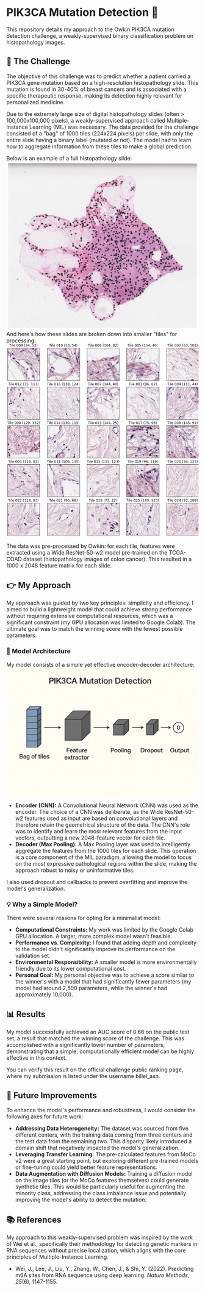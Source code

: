# PIK3CA Mutation Detection 🧬

This repository details my approach to the Owkin PIK3CA mutation detection challenge, a weakly-supervised binary classification problem on histopathology images.

## 🔬 The Challenge

The objective of this challenge was to predict whether a patient carried a PIK3CA gene mutation based on a high-resolution histopathology slide. This mutation is found in 30-40% of breast cancers and is associated with a specific therapeutic response, making its detection highly relevant for personalized medicine.

Due to the extremely large size of digital histopathology slides (often > 100,000x100,000 pixels), a weakly-supervised approach called Multiple-Instance Learning (MIL) was necessary. The data provided for the challenge consisted of a "bag" of 1000 tiles (224x224 pixels) per slide, with only the entire slide having a binary label (mutated or not). The model had to learn how to aggregate information from these tiles to make a global prediction.

Below is an example of a full histopathology slide:
![Full Histopathology Slide](images/slide_example.png)
And here's how these slides are broken down into smaller "tiles" for processing:
![Histopathology Tiles](images/tiles_example.png)

The data was pre-processed by Owkin: for each tile, features were extracted using a Wide ResNet-50-w2 model pre-trained on the TCGA-COAD dataset (histopathology images of colon cancer). This resulted in a 1000 x 2048 feature matrix for each slide.

## 👉 My Approach

My approach was guided by two key principles: simplicity and efficiency. I aimed to build a lightweight model that could achieve strong performance without requiring extensive computational resources, which was a significant constraint (my GPU allocation was limited to Google Colab). The ultimate goal was to match the winning score with the fewest possible parameters.

### 🧠 Model Architecture

My model consists of a simple yet effective encoder-decoder architecture:
![Model Architecture Diagram](images/model_architecture.png)

* **Encoder (CNN):** A Convolutional Neural Network (CNN) was used as the encoder. The choice of a CNN was deliberate, as the Wide ResNet-50-w2 features used as input are based on convolutional layers and therefore retain the geometrical structure of the data. The CNN's role was to identify and learn the most relevant features from the input vectors, outputting a new 2048-feature vector for each tile.
* **Decoder (Max Pooling):** A Max Pooling layer was used to intelligently aggregate the features from the 1000 tiles for each slide. This operation is a core component of the MIL paradigm, allowing the model to focus on the most expressive pathological regions within the slide, making the approach robust to noisy or uninformative tiles.

I also used dropout and callbacks to prevent overfitting and improve the model's generalization.

### 💡 Why a Simple Model?

There were several reasons for opting for a minimalist model:

* **Computational Constraints:** My work was limited by the Google Colab GPU allocation. A larger, more complex model wasn't feasible.
* **Performance vs. Complexity:** I found that adding depth and complexity to the model didn't significantly improve its performance on the validation set.
* **Environmental Responsibility:** A smaller model is more environmentally friendly due to its lower computational cost.
* **Personal Goal:** My personal objective was to achieve a score similar to the winner's with a model that had significantly fewer parameters (my model had around 2,500 parameters, while the winner's had approximately 10,000).

## 📊 Results

My model successfully achieved an AUC score of 0.66 on the public test set, a result that matched the winning score of the challenge. This was accomplished with a significantly lower number of parameters, demonstrating that a simple, computationally efficient model can be highly effective in this context.

You can verify this result on the official challenge public ranking page, where my submission is listed under the username billel_asn.

## 🚀 Future Improvements

To enhance the model's performance and robustness, I would consider the following axes for future work:

* **Addressing Data Heterogeneity:** The dataset was sourced from five different centers, with the training data coming from three centers and the test data from the remaining two. This disparity likely introduced a domain shift that negatively impacted the model's generalization.
* **Leveraging Transfer Learning:** The pre-calculated features from MoCo v2 were a great starting point, but exploring different pre-trained models or fine-tuning could yield better feature representations.
* **Data Augmentation with Diffusion Models:** Training a diffusion model on the image tiles (or the MoCo features themselves) could generate synthetic tiles. This would be particularly useful for augmenting the minority class, addressing the class imbalance issue and potentially improving the model's ability to detect the mutation.

## 📚 References

My approach to this weakly-supervised problem was inspired by the work of Wei et al., specifically their methodology for detecting genetic markers in RNA sequences without precise localization, which aligns with the core principles of Multiple-Instance Learning.

* Wei, J., Lee, J., Liu, Y., Zhang, W., Chen, J., & Shi, Y. (2022). Predicting m6A sites from RNA sequence using deep learning. *Nature Methods*, *25*(6), 1147-1155.
